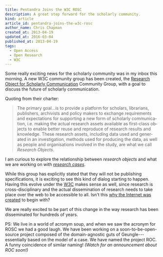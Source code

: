 ```yaml
---
title: Pentandra Joins the W3C ROSC
description: A great step forward for the scholarly community.
kind: article
article_id: pentandra-joins-the-w3c-rosc
author_name: Chris Chapman
created_at: 2013-04-19
updated_at: 2016-03-04
published_at: 2013-04-19
tags:
  - Open Access
  - Open Research
  - W3C
---
```


Some really exciting news for the scholarly community was in my inbox this
morning. A new W3C community group has been created, the [Research Object for
Scholarly Communication][rosc] Community Group, with a goal to discuss the
future of scholarly communication.

<!--MORE-->

Quoting from their charter:

<div class="bq grab" lang="en-GB">

> The primary goal...is to provide a platform for scholars, librarians,
> publishers, archivists and policy makers to exchange requirements and
> expectations for supporting a new form of scholarly communication, i.e.
> making the actual research assets available as first-class objects to enable
> better reuse and reproduce of research results and knowledge. These research
> assets, including data used and generated in an investigation, methods used
> for producing the data, as well as people and organisations involved in the
> study, are what we call <dfn id="def:research-objects">Research
> Objects</dfn>.

</div>

I am curious to explore the relationship between _research objects_ and what we
are working on with [_research cases_](/research/process/#sec:research-case).

While this group has explicitly stated that they will not be publishing
specifications, it is exciting to see this kind of dialog starting to happen.
Having this evolve under the [W3C](http://www.w3.org/) makes sense as well,
since research is cross-disciplinary and the actual dissemination of research
needs to take place over the web to be accessible to all. Isn't this [why the
Internet was created][Arpanet] to begin with?

We are really excited to be part of this change in the way research has been
disseminated for hundreds of years.

PS: We live in a world of acronym soup, and when we saw the acronym for ROSC we
had a good laugh. We have been working on a soon-to-be-open-source project
composed of the domain-agnostic guts of Geungle---essentially based on the
model of a case. We have named the project ROC. A funny coincidence of similar
naming! _(Watch for an announcement about ROC soon!)_

[rosc]: <http://www.w3.org/community/rosc/>
[arpanet]: <http://en.wikipedia.org/wiki/Arpanet> "Arpanet on Wikipedia"

